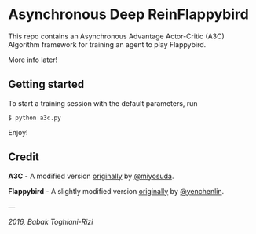 # Asynchronous Deep ReinFlappybird
This repo contains an Asynchronous Advantage Actor-Critic (A3C) Algorithm framework for training an agent to play Flappybird.

More info later!

## Getting started
To start a training session with the default parameters, run

```
$ python a3c.py
```

Enjoy!

## Credit
**A3C** - A modified version [originally](https://github.com/miyosuda/async_deep_reinforce) by [@miyosuda](https://github.com/miyosuda).

**Flappybird** - A slightly modified version [originally](https://github.com/yenchenlin/DeepLearningFlappyBird) by [@yenchenlin](https://github.com/yenchenlin).

—


_2016, Babak Toghiani-Rizi_